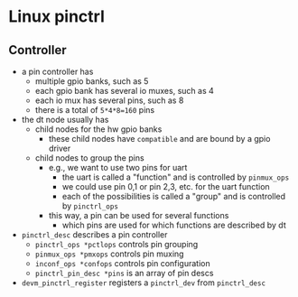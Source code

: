 Linux pinctrl
=============

## Controller

- a pin controller has
  - multiple gpio banks, such as 5
  - each gpio bank has several io muxes, such as 4
  - each io mux has several pins, such as 8
  - there is a total of `5*4*8=160` pins
- the dt node usually has
  - child nodes for the hw gpio banks
    - these child nodes have `compatible` and are bound by a gpio driver
  - child nodes to group the pins
    - e.g., we want to use two pins for uart
      - the uart is called a "function" and is controlled by `pinmux_ops` 
      - we could use pin 0,1 or pin 2,3, etc. for the uart function
      - each of the possibilities is called a "group" and is controlled by
        `pinctrl_ops`
    - this way, a pin can be used for several functions
      - which pins are used for which functions are described by dt
- `pinctrl_desc` describes a pin controller
  - `pinctrl_ops *pctlops` controls pin grouping
  - `pinmux_ops *pmxops` controls pin muxing
  - `inconf_ops *confops` controls pin configuration
  - `pinctrl_pin_desc *pins` is an array of pin descs
- `devm_pinctrl_register` registers a `pinctrl_dev` from `pinctrl_desc`


